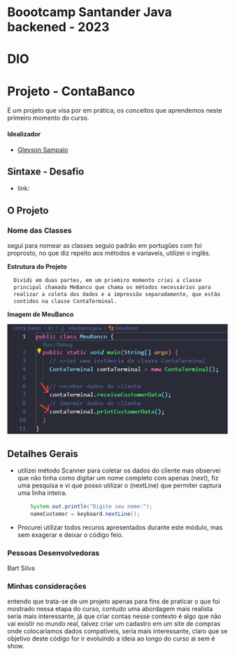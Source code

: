 # Boootcamp Santander Java backened - 2023
# DIO

# Projeto - ContaBanco
É um projeto que visa por em prática, os conceitos que aprendemos neste primeiro
momento do curso.

#### Idealizador
- [Gleyson Sampaio](https://github.com/glysns)

## Sintaxe - Desafio

- link: 

## O Projeto 

### Nome das Classes

segui para nomear as classes seguio padrão em portugûes com foi proprosto,
no que diz repeito aos métodos e varíaveis, utilizei o inglês.

**Estrutura do Projeto**
```
  Dividi em duas partes, em um priemiro momento criei a classe
  principal chamada MeBanco que chama os métodos necessários para
  realizar a coleta dos dados e a impressão separadamente, que estão
  contidos na classe ContaTerminal.  
```

**Imagem de MeuBanco**

![Alt text](image-1.png)

## Detalhes Gerais

- utilizei método Scanner para coletar os dados do cliente
  mas observei que não tinha como digitar um nome completo
  com apenas (next), fiz uma pesquisa e vi que posso utilizar
  o (nextLine) que permiter captura uma linha inteira.

  ```Java
      System.out.println("Digite seu nome:");
      nameCustomer = keyboard.nextLine();
  ```
- Procurei utilizar todos recuros apresentados durante este módulo,
  mas sem exagerar e deixar o código feio.
    
  
### Pessoas Desenvolvedoras

Bart Silva

### Minhas considerações
entendo que trata-se de um projeto apenas para fins de praticar o que foi mostrado nessa etapa
do curso, contudo uma abordagem mais realista seria mais interessante, já que criar contas nesse
contexto é algo que não vai existir no mundo real, talvez criar um cadastro em um site de compras
onde colocaríamos dados compatíveis, seria mais interessante, claro que se objetivo deste código
for ir evoluindo a ideia ao longo do curso ai sem é show.


